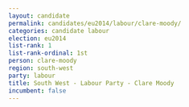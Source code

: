 ```yaml
---
layout: candidate
permalink: candidates/eu2014/labour/clare-moody/
categories: candidate labour
election: eu2014
list-rank: 1
list-rank-ordinal: 1st
person: clare-moody
region: south-west
party: labour
title: South West - Labour Party - Clare Moody
incumbent: false
---
```

